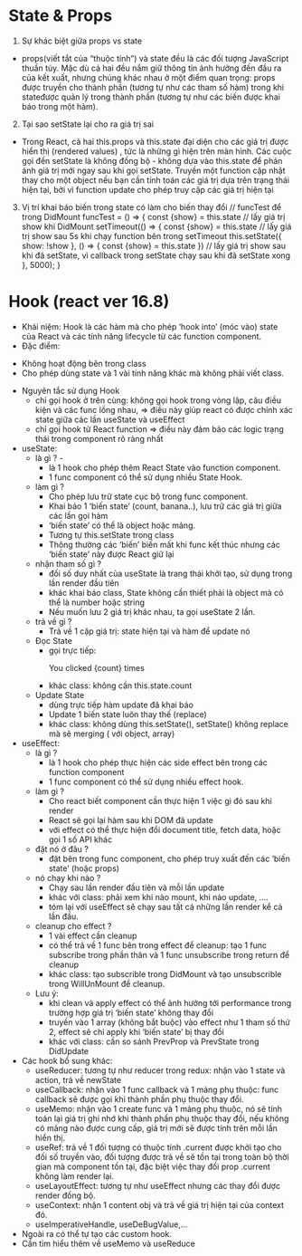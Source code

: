 # State & Props
1. Sự  khác biệt giữa props vs state
* props(viết tắt của “thuộc tính”) và state đều là các đối tượng JavaScript thuần túy. Mặc dù cả hai đều nắm giữ thông tin ảnh hưởng đến đầu ra của kết xuất, nhưng chúng khác nhau ở một điểm quan trọng: props được truyền cho thành phần (tương tự như các tham số hàm) trong khi stateđược quản lý trong thành phần (tương tự như các biến được khai báo trong một hàm).
2. Tại sao setState lại cho ra giá trị sai
* Trong React, cả hai this.props và this.state đại diện cho các giá trị được hiển thị (rendered values) , tức là những gì hiện trên màn hình.
Các cuộc gọi đến setState là không đồng bộ - không dựa vào this.state để phản ánh giá trị mới ngay sau khi gọi setState. Truyền một function cập nhật thay cho một object nếu bạn cần tính toán các giá trị dựa trên trạng thái hiện tại, bởi vì function update cho phép truy cập các giá trị hiện tại
3. Vị trí khai báo biến trong state có làm cho biến thay đổi
    // funcTest để trong DidMount
    funcTest = () => {
        const {show} = this.state // lấy giá trị show khi DidMount
        setTimeout(() => {
            const {show} = this.state // lấy giá trị show sau 5s khi chạy function bên trong setTimeout
            this.setState({  show: !show }, () => {
                const {show} = this.state
            }) // lấy giá trị show sau khi đã setState, vì callback trong setState chạy sau khi đã setState xong
        }, 5000);
    }


# Hook (react ver 16.8)
* Khái niệm: Hook là các hàm mà cho phép ‘hook into’ (móc vào) state của React và các tính năng lifecycle từ các function component. 
* Đặc điểm:
- Không hoạt động bên trong class
- Cho phép dùng state và 1 vài tính năng khác mà không phải viết class.
* Nguyên tắc sử dụng Hook
    * chỉ gọi hook ở trên cùng: không gọi hook trong vòng lặp, câu điều kiện và các func lồng nhau, => điều này giúp react có được chính xác state giữa các lần useState và useEffect
    * chỉ gọi hook từ React function => điều này đảm bảo các logic trạng thái trong component rõ ràng nhất
* useState: 
    * là gì ? -
        *  là 1 hook cho phép thêm React State vào function component.
        * 1 func component có thể sử dụng nhiều State Hook.
    * làm gì ? 
        * Cho phép lưu trữ state cục bộ trong func component.
        * Khai báo 1 ‘biến state’ (count, banana..), lưu trữ các giá trị giữa các lần gọi hàm
        * ‘biến state’ có thể là object hoặc mảng.
        * Tương tự this.setState trong class
        * Thông thường các ‘biến’ biến mất khi func kết thúc nhưng các ‘biến state’ này được React giữ lại
    * nhận tham số gì ?
        * đối số duy nhất của useState là trang thái khởi tạo, sử dụng trong lần render đầu tiên
        * khác khai báo class, State không cần thiết phải là object mà có thể là number hoặc string
        * Nếu muốn lưu 2 giá trị khác nhau, ta gọi useState 2 lần.
    * trả về gì ? 
        * Trả về 1 cặp giá trị: state hiện tại và hàm để update nó
    * Đọc State
        * gọi trực tiếp:  <p>You clicked {count} times</p> 
        * khác class: không cần this.state.count
    * Update State
        * dùng trực tiếp hàm update đã khai báo
        * Update 1 biến state luôn thay thế (replace)
        * khác class: không dùng this.setState(), setState() không replace mà sẽ merging ( với object, array)
* useEffect:
    * là gì ?
        * là 1 hook cho phép thực hiện các side effect bên trong các function component
        * 1 func component có thể sử dụng nhiều effect hook.
    * làm gì ?
        * Cho react biết component cần thực hiện 1 việc gì đó sau khi render
        * React sẽ gọi lại hàm sau khi DOM đã update
        * với effect có thể thực hiện đổi document title, fetch data, hoặc gọi 1 số API khác
    * đặt nó ở đâu ?
        * đặt bên trong func component, cho phép truy xuất đến các ‘biến state’ (hoặc props)
    * nó chạy khi nào ?
        * Chạy sau lần render đầu tiên và mỗi lần update
        * khác với class: phải xem khi nào mount, khi nào update, ….
        * tóm lại với useEffect sẽ chạy sau tất cả những lần render kể cả lần đầu.
    * cleanup cho effect ?
        * 1 vài effect cần cleanup
        * có thể trả về 1 func bên trong effect để cleanup: tạo 1 func subscribe trong phần thân và 1 func unsubscribe trong return để cleanup
        * khác class: tạo subscrible trong DidMount và tạo unsubscrible trong WillUnMount để cleanup.
    * Lưu ý: 
        * khi clean và apply effect có thể ảnh hưởng tới performance trong trường hợp giá trị ‘biến state’ không thay đổi
        * truyền vào 1 array (không bắt buộc) vào effect như 1 tham số thứ 2, effect sẽ chỉ apply khi ‘biến state’ bị thay đổi
        * khác với class: cần so sánh PrevProp và PrevState trong DidUpdate
* Các hook bổ sung khác: 
    * useReducer: tương tự như reducer trong redux: nhận vào 1 state và action, trả về newState
    * useCallback: nhận vào 1 func callback và 1 mảng phụ thuộc: func callback sẽ được gọi khi thành phần phụ thuộc thay đổi.
    * useMemo: nhận vào 1 create func và 1 mảng phụ thuộc, nó sẽ tính toán lại giá trị ghi nhớ khi thành phần phụ thuộc thay đổi, nếu không có mảng nào được cung cấp, giá trị mới sẽ được tính trên mỗi lần hiển thị.
    * useRef: trả về 1 đối tượng có thuộc tính .current được khởi tạo cho đối số truyền vào, đối tượng được trả về sẽ tồn tại trong toàn bộ thời gian mà component tồn tại, đặc biệt việc thay đổi prop .current không làm render lại.
    * useLayoutEffect: tương tự như useEffect nhưng các thay đổi được render đồng bộ.
    * useContext: nhận 1 content obj và trả về giá trị hiện tại của context đó.
    * useImperativeHandle, useDeBugValue,…
* Ngoài ra có thể tự tạo các custom hook. 
* Cần tìm hiểu thêm về useMemo và useReduce

